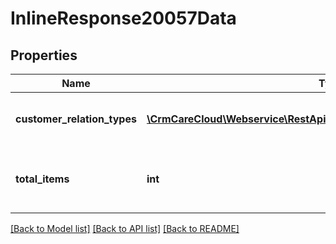 # InlineResponse20057Data

## Properties
Name | Type | Description | Notes
------------ | ------------- | ------------- | -------------
**customer_relation_types** | [**\CrmCareCloud\Webservice\RestApi\Client\Model\CustomerRelationType[]**](CustomerRelationType.md) | List of the customer relation types | [optional] 
**total_items** | **int** | Count of all found customer relation types | [optional] 

[[Back to Model list]](../../README.md#documentation-for-models) [[Back to API list]](../../README.md#documentation-for-api-endpoints) [[Back to README]](../../README.md)

